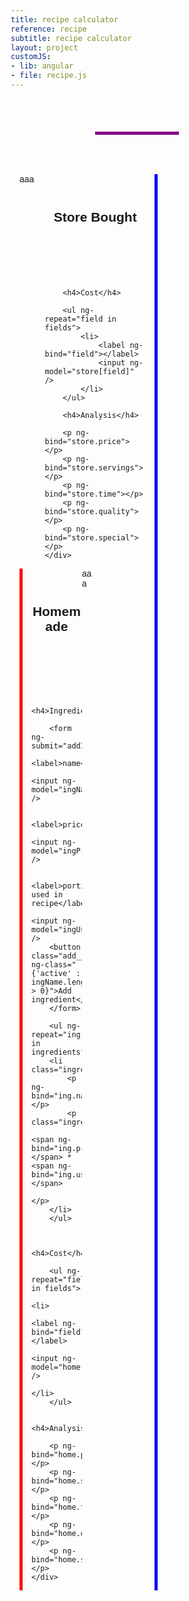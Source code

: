 ```yaml
---
title: recipe calculator
reference: recipe
subtitle: recipe calculator
layout: project
customJS:
- lib: angular
- file: recipe.js
---
```


<style>
@import url(http://fonts.googleapis.com/css?family=Cabin:500,500italic);

body {
	font-family: "Cabin", sans-serif;
	box-sizing: border-box;
	background: url("/lib/img/food.png");
}
.project {
	width: 100%;
	margin: auto;
	font-size: 150%;
	position: relative;
}
input {
	background-color: transparent;
	border: none;
	border-bottom: 5px solid purple;
	padding: 0.75em 0.5em 0.25em;
	font: 1.5em "Cabin";
	width: 33.333333%;
}
ul {
	list-style: none;
}
input:focus {
	outline: none;
	background-color: #FAD48C;
}
label {
	position: absolute;
	margin-left: 0.5rem;
	font-size: 75%;
	color: #BFA06D;
}
.intro {
	text-align: center;
	padding: 0.5em 0;
}
.half {
	width: 50%;
	float: left;
	padding: 0 1em;
	min-height: 30em;
}
.notes {
	width: 20%;
}
.store .notes {
	float: left;
}
.homemade .notes {
	float: right;
}
.homemade {
	border-left: 5px solid red;
}
.store {
	border-right: 5px solid blue;
}
.half input {
	width: 100%;
	border-bottom-width: 1px;
	margin-bottom: 0.5em;
}
.store input {
	border-bottom-color: blue;
}
.homemade input {
	border-bottom-color: red;
}
.recipe__info {
	width: 80%;
	float: left;
}
.recipe__header {
	padding: 2em 0;
}
.half h4 {
	padding: 1em 0;
	text-align: right;
	clear: both;
}
.item__name {
	text-align: center;
}
.add__ingredient {
	padding: 1em;
	font: 1em "Cabin";
	float: right;
	border-radius: 100px;
	background-color: red;
	border: none;
}
.ingredient__label {
	display: inline-block;
	float: left;
	border: 1px solid red;
	padding: 0.25em 0.5em;
	font-size: 75%;
}
.ingredient__math {
	font-size: 75%;
}
</style>

<div ng-app ng-controller="Recipe">

<header class="intro">
	<input class="item__name" ng-model="name" />
</header>

<div class="half store">
	<div class="notes">
	aaa
	</div>
	<div class="recipe__info">
		<header class="recipe__header">
			<h2>Store Bought</h2>
		</header>
		
		<h4>Cost</h4>
		
		<ul ng-repeat="field in fields">
			<li>
				<label ng-bind="field"></label>
				<input ng-model="store[field]" />
			</li>
		</ul>
		
		<h4>Analysis</h4>
		
		<p ng-bind="store.price"></p>
		<p ng-bind="store.servings"></p>
		<p ng-bind="store.time"></p>
		<p ng-bind="store.quality"></p>
		<p ng-bind="store.special"></p>
	</div>
</div>
<div class="half homemade">
	<div class="notes">
	aaa
	</div>
	<div class="recipe__info">
		<header class="recipe__header">
			<h2>Homemade</h2>
		</header>
		
		<h4>Ingredients</h4>
		
		<form ng-submit="addIngredient()">
			<label>name</label>
			<input ng-model="ingName" />
			
			<label>price</label>
			<input ng-model="ingPrice" />
			
			<label>portion used in recipe</label>
			<input ng-model="ingUse" />
		<button class="add__ingredient" ng-class="{'active' : ingName.length > 0}">Add ingredient</button>
		</form>
		
		<ul ng-repeat="ing in ingredients">
		<li class="ingredient__label">
			<p ng-bind="ing.name"></p>
			<p class="ingredient__math">
				<span ng-bind="ing.price"></span> * <span ng-bind="ing.use"></span>
			</p>
		</li>
		</ul>
		
		
		<h4>Cost</h4>
		
		<ul ng-repeat="field in fields">
			<li>
				<label ng-bind="field"></label>
				<input ng-model="home[field]" />
			</li>
		</ul>
		
		<h4>Analysis</h4>
		
		<p ng-bind="home.price"></p>
		<p ng-bind="home.servings"></p>
		<p ng-bind="home.time"></p>
		<p ng-bind="home.quality"></p>
		<p ng-bind="home.special"></p>
	</div>
</div>

</div>